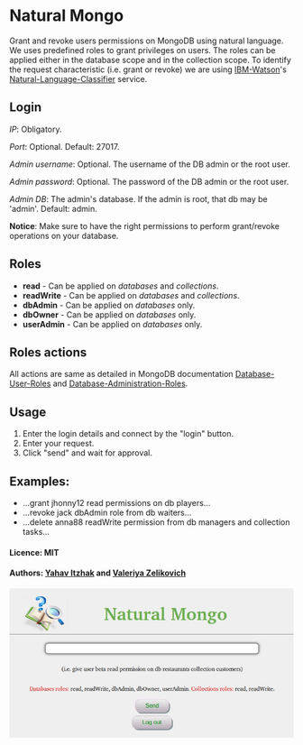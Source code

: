 # Natural Mongo

Grant and revoke users permissions on MongoDB using natural language.
We uses predefined roles to grant privileges on users. The roles can be applied either in the database scope and in the collection scope.
To identify the request characteristic (i.e. grant or revoke) we are using [IBM-Watson](http://www.ibm.com/watson/)'s [Natural-Language-Classifier](https://www.ibm.com/watson/developercloud/doc/nl-classifier/) service.

## Login
*IP*: Obligatory.

*Port*: Optional. Default: 27017.

*Admin username*: Optional. The username of the DB admin or the root user.

*Admin password*: Optional. The password of the DB admin or the root user.

*Admin DB*: The admin's database. If the admin is root, that db may be 'admin'. Default: admin.

**Notice**: Make sure to have the right permissions to perform grant/revoke operations on your database.

## Roles
* **read** - Can be applied on *databases* and *collections*.
* **readWrite** - Can be applied on *databases* and *collections*.
* **dbAdmin** - Can be applied on *databases* only.
* **dbOwner** - Can be applied on *databases* only.
* **userAdmin** - Can be applied on *databases* only.

## Roles actions
All actions are same as detailed in MongoDB documentation [Database-User-Roles](https://docs.mongodb.com/manual/reference/built-in-roles/#database-user-roles) and [Database-Administration-Roles](https://docs.mongodb.com/manual/reference/built-in-roles/#database-administration-roles).
## Usage
1. Enter the login details and connect by the "login" button.
2. Enter your request.
3. Click "send" and wait for approval.

## Examples:
* ...grant jhonny12 read permissions on db players...
* ...revoke jack dbAdmin role from db waiters...
* ...delete anna88 readWrite permission from db managers and collection tasks...

#### Licence: MIT
#### Authors: [Yahav Itzhak](https://github.com/yahavi) and [Valeriya Zelikovich](https://github.com/valeriyaz)


![](https://github.com/yahavi/NaturalMongo/blob/master/NaturalMongo.jpg)
